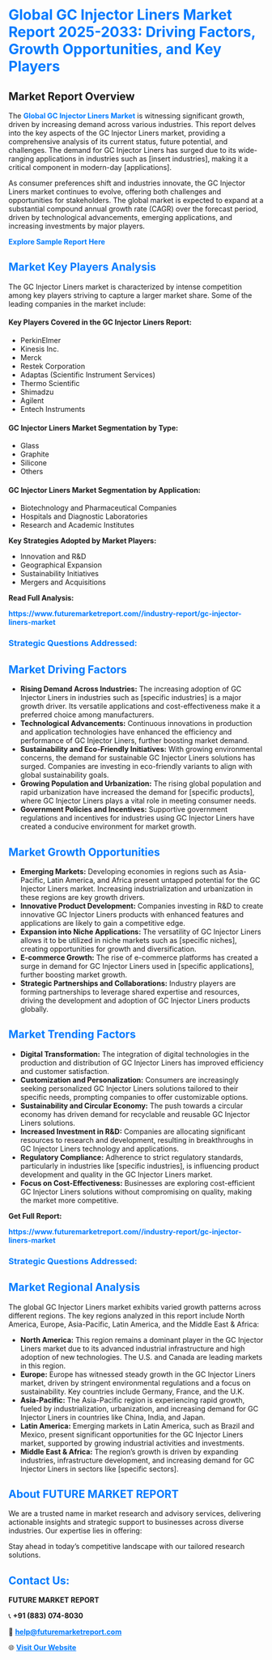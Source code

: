 <h1 style="color: #007BFF;">Global GC Injector Liners Market Report 2025-2033: Driving Factors, Growth Opportunities, and Key Players</h1>

<section id="overview">
<h2>Market Report Overview</h2>
<p>The <a href="https://www.futuremarketreport.com//industry-report/gc-injector-liners-market" style="color: #007BFF; text-decoration: none;"><strong>Global GC Injector Liners Market</strong></a> is witnessing significant growth, driven by increasing demand across various industries. This report delves into the key aspects of the GC Injector Liners market, providing a comprehensive analysis of its current status, future potential, and challenges. The demand for GC Injector Liners has surged due to its wide-ranging applications in industries such as [insert industries], making it a critical component in modern-day [applications].</p>
<p>As consumer preferences shift and industries innovate, the GC Injector Liners market continues to evolve, offering both challenges and opportunities for stakeholders. The global market is expected to expand at a substantial compound annual growth rate (CAGR) over the forecast period, driven by technological advancements, emerging applications, and increasing investments by major players.</p>
</section>

<section id="overview">
<p><a href="https://www.futuremarketreport.com//request-sample/reportId=78818" style="color: #007BFF; text-decoration: none;"><strong>Explore Sample Report Here</strong></a></p>
</section>

<section id="key-players">
<h2 style="color: #007BFF;">Market Key Players Analysis</h2>
<p>The GC Injector Liners market is characterized by intense competition among key players striving to capture a larger market share. Some of the leading companies in the market include:</p>
<h4>Key Players Covered in the GC Injector Liners Report:</h4>
<ul><li>PerkinElmer</li><li>Kinesis Inc.</li><li>Merck</li><li>Restek Corporation</li><li>Adaptas (Scientific Instrument Services)</li><li>Thermo Scientific</li><li>Shimadzu</li><li>Agilent</li><li>Entech Instruments</li></ul>
<h4>GC Injector Liners Market Segmentation by Type:</h4>
<ul><li>Glass</li><li>Graphite</li><li>Silicone</li><li>Others</li></ul>

<h4>GC Injector Liners Market Segmentation by Application:</h4>
<ul><li>Biotechnology and Pharmaceutical Companies</li><li>Hospitals and Diagnostic Laboratories</li><li>Research and Academic Institutes</li></ul>
<p><strong>Key Strategies Adopted by Market Players:</strong></p>
<ul>
<li>Innovation and R&D</li>
<li>Geographical Expansion</li>
<li>Sustainability Initiatives</li>
<li>Mergers and Acquisitions</li>
</ul>
</section>

<section>
<p><strong>Read Full Analysis: </strong></p><a href="https://www.futuremarketreport.com//industry-report/gc-injector-liners-market" style="color: #007BFF; text-decoration: none;"><strong>https://www.futuremarketreport.com//industry-report/gc-injector-liners-market</strong></a>
<h3 style="color: #007BFF;">Strategic Questions Addressed:</h3>
</section>

<section id="driving-factors">
<h2 style="color: #007BFF;">Market Driving Factors</h2>
<ul>
<li><strong>Rising Demand Across Industries:</strong> The increasing adoption of GC Injector Liners in industries such as [specific industries] is a major growth driver. Its versatile applications and cost-effectiveness make it a preferred choice among manufacturers.</li>
<li><strong>Technological Advancements:</strong> Continuous innovations in production and application technologies have enhanced the efficiency and performance of GC Injector Liners, further boosting market demand.</li>
<li><strong>Sustainability and Eco-Friendly Initiatives:</strong> With growing environmental concerns, the demand for sustainable GC Injector Liners solutions has surged. Companies are investing in eco-friendly variants to align with global sustainability goals.</li>
<li><strong>Growing Population and Urbanization:</strong> The rising global population and rapid urbanization have increased the demand for [specific products], where GC Injector Liners plays a vital role in meeting consumer needs.</li>
<li><strong>Government Policies and Incentives:</strong> Supportive government regulations and incentives for industries using GC Injector Liners have created a conducive environment for market growth.</li>
</ul>
</section>

<section id="growth-opportunities">
<h2 style="color: #007BFF;">Market Growth Opportunities</h2>
<ul>
<li><strong>Emerging Markets:</strong> Developing economies in regions such as Asia-Pacific, Latin America, and Africa present untapped potential for the GC Injector Liners market. Increasing industrialization and urbanization in these regions are key growth drivers.</li>
<li><strong>Innovative Product Development:</strong> Companies investing in R&D to create innovative GC Injector Liners products with enhanced features and applications are likely to gain a competitive edge.</li>
<li><strong>Expansion into Niche Applications:</strong> The versatility of GC Injector Liners allows it to be utilized in niche markets such as [specific niches], creating opportunities for growth and diversification.</li>
<li><strong>E-commerce Growth:</strong> The rise of e-commerce platforms has created a surge in demand for GC Injector Liners used in [specific applications], further boosting market growth.</li>
<li><strong>Strategic Partnerships and Collaborations:</strong> Industry players are forming partnerships to leverage shared expertise and resources, driving the development and adoption of GC Injector Liners products globally.</li>
</ul>
</section>

<section id="trending-factors">
<h2 style="color: #007BFF;">Market Trending Factors</h2>
<ul>
<li><strong>Digital Transformation:</strong> The integration of digital technologies in the production and distribution of GC Injector Liners has improved efficiency and customer satisfaction.</li>
<li><strong>Customization and Personalization:</strong> Consumers are increasingly seeking personalized GC Injector Liners solutions tailored to their specific needs, prompting companies to offer customizable options.</li>
<li><strong>Sustainability and Circular Economy:</strong> The push towards a circular economy has driven demand for recyclable and reusable GC Injector Liners solutions.</li>
<li><strong>Increased Investment in R&D:</strong> Companies are allocating significant resources to research and development, resulting in breakthroughs in GC Injector Liners technology and applications.</li>
<li><strong>Regulatory Compliance:</strong> Adherence to strict regulatory standards, particularly in industries like [specific industries], is influencing product development and quality in the GC Injector Liners market.</li>
<li><strong>Focus on Cost-Effectiveness:</strong> Businesses are exploring cost-efficient GC Injector Liners solutions without compromising on quality, making the market more competitive.</li>
</ul>
</section>

<section>
<p><strong>Get Full Report: </strong></p><a href="https://www.futuremarketreport.com//industry-report/gc-injector-liners-market" style="color: #007BFF; text-decoration: none;"><strong>https://www.futuremarketreport.com//industry-report/gc-injector-liners-market</strong></a>
<h3 style="color: #007BFF;">Strategic Questions Addressed:</h3>
</section>


<section id="regional-analysis">
<h2 style="color: #007BFF;">Market Regional Analysis</h2>
<p>The global GC Injector Liners market exhibits varied growth patterns across different regions. The key regions analyzed in this report include North America, Europe, Asia-Pacific, Latin America, and the Middle East & Africa:</p>
<ul>
<li><strong>North America:</strong> This region remains a dominant player in the GC Injector Liners market due to its advanced industrial infrastructure and high adoption of new technologies. The U.S. and Canada are leading markets in this region.</li>
<li><strong>Europe:</strong> Europe has witnessed steady growth in the GC Injector Liners market, driven by stringent environmental regulations and a focus on sustainability. Key countries include Germany, France, and the U.K.</li>
<li><strong>Asia-Pacific:</strong> The Asia-Pacific region is experiencing rapid growth, fueled by industrialization, urbanization, and increasing demand for GC Injector Liners in countries like China, India, and Japan.</li>
<li><strong>Latin America:</strong> Emerging markets in Latin America, such as Brazil and Mexico, present significant opportunities for the GC Injector Liners market, supported by growing industrial activities and investments.</li>
<li><strong>Middle East & Africa:</strong> The region’s growth is driven by expanding industries, infrastructure development, and increasing demand for GC Injector Liners in sectors like [specific sectors].</li>
</ul>
</section>

<footer>
<h2 style="color: #007BFF;">About FUTURE MARKET REPORT</h2>
<p>We are a trusted name in market research and advisory services, delivering actionable insights and strategic support to businesses across diverse industries. Our expertise lies in offering:</p>

<p>Stay ahead in today’s competitive landscape with our tailored research solutions.</p>

<h2 style="color: #007BFF;">Contact Us:</h2>
<p><strong>FUTURE MARKET REPORT</strong></p>
<p>📞 <strong>+91 (883) 074-8030</strong></p>
<p>📧 <strong><a href="mailto:help@futuremarketreport.com" style="color: #007BFF;">help@futuremarketreport.com</a></strong></p>
<p>🌐 <strong><a href="https://www.futuremarketreport.com/" style="color: #007BFF;">Visit Our Website</a></strong></p>
</footer>